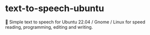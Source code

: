 # text-to-speech-ubuntu
🙊 Simple text to speech for Ubuntu 22.04 / Gnome / Linux for speed reading, programming, editing and writing.
